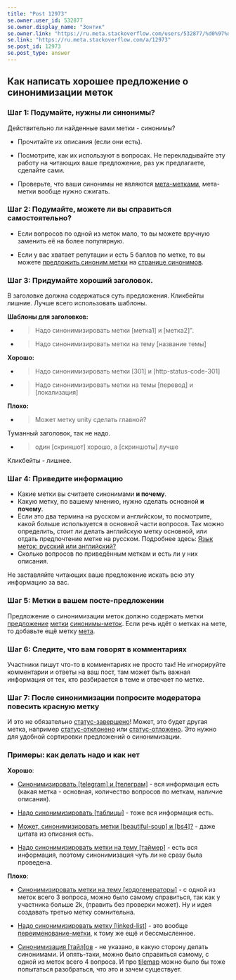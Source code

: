 ```yaml
---
title: "Post 12973"
se.owner.user_id: 532877
se.owner.display_name: "Зонтик"
se.owner.link: "https://ru.meta.stackoverflow.com/users/532877/%d0%97%d0%be%d0%bd%d1%82%d0%b8%d0%ba"
se.link: "https://ru.meta.stackoverflow.com/a/12973"
se.post_id: 12973
se.post_type: answer
---
```

<h2>Как написать хорошее предложение о синонимизации меток</h2>
<h3>Шаг 1: Подумайте, нужны ли синонимы?</h3>
<p>Действительно ли найденные вами метки - синонимы?</p>
<ul>
<li><p>Прочитайте их описания (если они есть).</p>
</li>
<li><p>Посмотрите, как их используют в вопросах. Не перекладывайте эту работу на читающих ваше предложение, раз уж предлагаете, сделайте сами.</p>
</li>
<li><p>Проверьте, что ваши синонимы не являются <a href="https://ru.meta.stackoverflow.com/questions/1160/">мета-метками</a>, мета-метки вообще нужно сжигать.</p>
</li>
</ul>
<h3>Шаг 2: Подумайте, можете ли вы справиться самостоятельно?</h3>
<ul>
<li><p>Если вопросов по одной из меток мало, то вы можете вручную заменить её на более популярную.</p>
</li>
<li><p>Если у вас хватает репутации и есть 5 баллов по метке, то вы можете <a href="https://ru.stackoverflow.com/help/privileges/suggest-tag-synonyms">предложить синоним метки</a> на <a href="https://ru.stackoverflow.com/tags/synonyms">странице синонимов</a>.</p>
</li>
</ul>
<h3>Шаг 3: Придумайте хороший заголовок.</h3>
<p>В заголовке должна содержаться суть предложения. Кликбейты лишние. Лучше всего использовать шаблоны.</p>
<p><strong>Шаблоны для заголовков:</strong></p>
<ul>
<li>
<blockquote>
<p>Надо синонимизировать метки [метка1] и [метка2]&quot;.</p>
</blockquote>
</li>
<li>
<blockquote>
<p>Надо синонимизировать метки на тему [название темы]</p>
</blockquote>
</li>
</ul>
<p><strong>Хорошо:</strong></p>
<ul>
<li>
<blockquote>
<p>Надо синонимизировать метки [301] и [http-status-code-301]</p>
</blockquote>
</li>
<li>
<blockquote>
<p>Надо синонимизировать метки на темы [перевод] и [локализация]</p>
</blockquote>
</li>
</ul>
<p><strong>Плохо:</strong></p>
<ul>
<li>
<blockquote>
<p>Может метку unity сделать главной?</p>
</blockquote>
</li>
</ul>
<p>Туманный заголовок, так не надо.</p>
<ul>
<li>
<blockquote>
<p>один [скриншот] хорошо, а [скриншоты] лучше</p>
</blockquote>
</li>
</ul>
<p>Кликбейты - лишнее.</p>
<h3>Шаг 4: Приведите информацию</h3>
<ul>
<li>Какие метки вы считаете синонимами <strong>и почему</strong>.</li>
<li>Какую метку, по вашему мнению, нужно сделать основной <strong>и почему</strong>.</li>
<li>Если это два термина на русском и английском, то посмотрите, какой больше используется в основной части вопросов. Так можно определить, стоит ли делать английскую метку основной, или отдать предпочтение метке на русском. Подробнее здесь: <a href="https://ru.meta.stackoverflow.com/questions/36/%d0%af%d0%b7%d1%8b%d0%ba-%d0%bc%d0%b5%d1%82%d0%be%d0%ba-%d1%80%d1%83%d1%81%d1%81%d0%ba%d0%b8%d0%b9-%d0%b8%d0%bb%d0%b8-%d0%b0%d0%bd%d0%b3%d0%bb%d0%b8%d0%b9%d1%81%d0%ba%d0%b8%d0%b9-%d0%b0-%d1%82%d0%b0%d0%ba%d0%b6%d0%b5-%d1%81%d0%b8%d0%bd%d0%be%d0%bd%d0%b8%d0%bc%d1%8b">Язык меток: русский или английский?</a></li>
<li>Сколько вопросов по приведённым меткам и есть ли у них описания.</li>
</ul>
<p>Не заставляйте читающих ваше предложение искать всю эту информацию за вас.</p>
<h3>Шаг 5: Метки в вашем посте-предложении</h3>
<p>Предложение о синонимизации меток должно содержать метки <a href="/questions/tagged/%d0%bf%d1%80%d0%b5%d0%b4%d0%bb%d0%be%d0%b6%d0%b5%d0%bd%d0%b8%d0%b5" class="post-tag required-tag" title="показать вопросы с меткой [предложение]" aria-label="показать вопросы с меткой [предложение]" rel="tag" aria-labelledby="tag-предложение-tooltip-container">предложение</a> <a href="/questions/tagged/%d0%bc%d0%b5%d1%82%d0%ba%d0%b8" class="post-tag" title="показать вопросы с меткой [метки]" aria-label="показать вопросы с меткой [метки]" rel="tag" aria-labelledby="tag-метки-tooltip-container">метки</a> <a href="/questions/tagged/%d1%81%d0%b8%d0%bd%d0%be%d0%bd%d0%b8%d0%bc%d1%8b-%d0%bc%d0%b5%d1%82%d0%be%d0%ba" class="post-tag" title="показать вопросы с меткой [синонимы-меток]" aria-label="показать вопросы с меткой [синонимы-меток]" rel="tag" aria-labelledby="tag-синонимы-меток-tooltip-container">синонимы-меток</a>. Если речь идёт о метках на мете, то добавьте ещё метку <a href="/questions/tagged/%d0%bc%d0%b5%d1%82%d0%b0" class="post-tag" title="показать вопросы с меткой [мета]" aria-label="показать вопросы с меткой [мета]" rel="tag" aria-labelledby="tag-мета-tooltip-container">мета</a>.</p>
<h3>Шаг 6: Следите, что вам говорят в комментариях</h3>
<p>Участники пишут что-то в комментариях не просто так! Не игнорируйте комментарии и ответы на ваш пост, там может быть важная информация от тех, кто разбирается в теме и отвечает по метке.</p>
<h3>Шаг 7: После синонимизации попросите модератора повесить красную метку</h3>
<p>И это не обязательно <a href="/questions/tagged/%d1%81%d1%82%d0%b0%d1%82%d1%83%d1%81-%d0%b7%d0%b0%d0%b2%d0%b5%d1%80%d1%88%d0%b5%d0%bd%d0%be" class="post-tag moderator-tag" title="показать вопросы с меткой [статус-завершено]" aria-label="показать вопросы с меткой [статус-завершено]" rel="tag" aria-labelledby="tag-статус-завершено-tooltip-container">статус-завершено</a>! Может, это будет другая метка, например <a href="/questions/tagged/%d1%81%d1%82%d0%b0%d1%82%d1%83%d1%81-%d0%be%d1%82%d0%ba%d0%bb%d0%be%d0%bd%d0%b5%d0%bd%d0%be" class="post-tag moderator-tag" title="показать вопросы с меткой [статус-отклонено]" aria-label="показать вопросы с меткой [статус-отклонено]" rel="tag" aria-labelledby="tag-статус-отклонено-tooltip-container">статус-отклонено</a> или <a href="/questions/tagged/%d1%81%d1%82%d0%b0%d1%82%d1%83%d1%81-%d0%be%d1%82%d0%bb%d0%be%d0%b6%d0%b5%d0%bd%d0%be" class="post-tag moderator-tag" title="показать вопросы с меткой [статус-отложено]" aria-label="показать вопросы с меткой [статус-отложено]" rel="tag" aria-labelledby="tag-статус-отложено-tooltip-container">статус-отложено</a>. Это нужно для удобной сортировки предложений о синонимизации.</p>
<h3>Примеры: как делать надо и как нет</h3>
<p><strong>Хорошо</strong>:</p>
<ul>
<li><p><a href="https://ru.meta.stackoverflow.com/questions/12929/">Синонимизировать [telegram] и [телеграм]</a> - вся информация есть (какая метка - основная, количество вопросов по меткам, наличие описания).</p>
</li>
<li><p><a href="https://ru.meta.stackoverflow.com/questions/12885/">Надо синонимизировать [таблицы]</a> - тоже вся информация есть.</p>
</li>
<li><p><a href="https://ru.meta.stackoverflow.com/questions/12873/">Может, синонимизировать метки [beautiful-soup] и [bs4]?</a> - даже цитата из описания есть.</p>
</li>
<li><p><a href="https://ru.meta.stackoverflow.com/questions/12976/">Надо синонимизировать метки на тему [таймер]</a> - есть вся информация, поэтому синонимизация чуть ли не сразу была проведена.</p>
</li>
</ul>
<p><strong>Плохо</strong>:</p>
<ul>
<li><p><a href="https://ru.meta.stackoverflow.com/questions/12958/">Синонимизировать метки на тему [кодогенераторы]</a> - с одной из меток всего 3 вопроса, можно было самому справиться, так как у участника больше 2k, (править без проверки может). Ну и идея создавать третью метку сомнительна.</p>
</li>
<li><p><a href="https://ru.meta.stackoverflow.com/questions/12957/">Надо синонимизировать метку [linked-list]</a> - это вообще <a href="/questions/tagged/%d0%bf%d0%b5%d1%80%d0%b5%d0%b8%d0%bc%d0%b5%d0%bd%d0%be%d0%b2%d0%b0%d0%bd%d0%b8%d0%b5-%d0%bc%d0%b5%d1%82%d0%ba%d0%b8" class="post-tag" title="показать вопросы с меткой [переименование-метки]" aria-label="показать вопросы с меткой [переименование-метки]" rel="tag" aria-labelledby="tag-переименование-метки-tooltip-container">переименование-метки</a>, к тому же ещё и бессмысленное.</p>
</li>
<li><p><a href="https://ru.meta.stackoverflow.com/questions/12883/">Синонимизация [тайл]ов</a> - не указано, в какую сторону делать синонимами. И опять-таки, можно было справиться самому, с одной из меток всего 4 вопроса. И про <a href="https://ru.stackoverflow.com/questions/tagged/tilemap" class="post-tag" title="показать вопросы с меткой [tilemap]" aria-label="показать вопросы с меткой [tilemap]" rel="tag" aria-labelledby="tag-tilemap-tooltip-container">tilemap</a> можно было бы тоже попытаться разобраться, что это и зачем существует.</p>
</li>
</ul>
